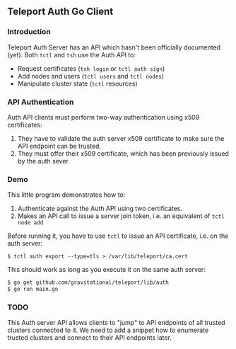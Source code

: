 ## Teleport Auth Go Client

### Introduction

Teleport Auth Server has an API which hasn't been officially documented (yet).
Both `tctl` and `tsh` use the Auth API to:

* Request certificates (`tsh login` or `tctl auth sign`)
* Add nodes and users (`tctl users` and `tctl nodes`)
* Manipulate cluster state (`tctl` resources)

### API Authentication

Auth API clients must perform two-way authentication using x509 certificates:

1. They have to validate the auth server x509 certificate to make sure the
   API endpoint can be trusted.
2. They must offer their x509 certificate, which has been previously issued
   by the auth sever.

### Demo

This little program demonstrates how to:

1. Authenticate against the Auth API using two certificates.
2. Makes an API call to issue a server join token, i.e. an equivalent 
   of `tctl node add`

Before running it, you have to use `tctl` to issue an API certificate,
i.e. on the auth server:

```
$ tctl auth export --type=tls > /var/lib/teleport/ca.cert
```

This should work as long as you execute it on the same auth server:

```bash
$ go get github.com/gravitational/teleport/lib/auth
$ go run main.go
```

### TODO

This Auth server API allows clients to "jump" to API endpoints of all trusted
clusters connected to it. We need to add a snippet how to enumerate trusted
clusters and connect to their API endpoints later.
